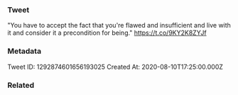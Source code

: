 ### Tweet
"You have to accept the fact that you're flawed and insufficient and live with it and consider it a precondition for being." https://t.co/9KY2K8ZYJf

### Metadata
Tweet ID: 1292874601656193025
Created At: 2020-08-10T17:25:00.000Z

### Related

